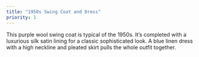 ```yaml
---
title: "1950s Swing Coat and Dress"
priority: 1
---
```


This purple wool swing coat is typical of the 1950s. It’s completed with a luxurious silk satin lining for a classic sophisticated look. A blue linen dress with a high neckline and pleated skirt pulls the whole outfit together.
